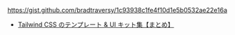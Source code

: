 https://gist.github.com/bradtraversy/1c93938c1fe4f10d1e5b0532ae22e16a

* [Tailwind CSS のテンプレート & UI キット集【まとめ】](https://qiita.com/Masahiro111/items/f7d6ad8280ae92717f0f)

